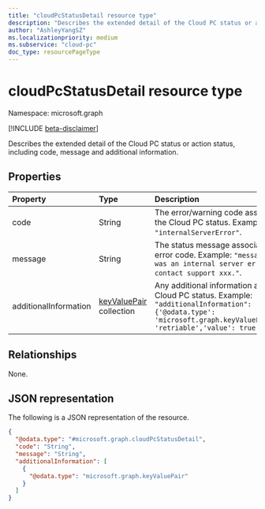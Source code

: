 ```yaml
---
title: "cloudPcStatusDetail resource type"
description: "Describes the extended detail of the Cloud PC status or action status, including code, message and additional information."
author: "AshleyYangSZ"
ms.localizationpriority: medium
ms.subservice: "cloud-pc"
doc_type: resourcePageType
---
```


# cloudPcStatusDetail resource type

Namespace: microsoft.graph

[!INCLUDE [beta-disclaimer](../../includes/beta-disclaimer.md)]

Describes the extended detail of the Cloud PC status or action status, including code, message and additional information.

## Properties

|Property|Type|Description|
|:---|:---|:---|
|code|String|The error/warning code associated with the Cloud PC status. Example: `"code": "internalServerError"`.|
|message|String|The status message associated with error code. Example: `"message": "There was an internal server error. Please contact support xxx."`. |
|additionalInformation|[keyValuePair](../resources/keyvaluepair.md) collection|Any additional information about the Cloud PC status. Example: `"additionalInformation": ["{'@odata.type': 'microsoft.graph.keyValuePair','name': 'retriable','value': true }] "`|

## Relationships

None.

## JSON representation

The following is a JSON representation of the resource.
<!-- {
  "blockType": "resource",
  "@odata.type": "microsoft.graph.cloudPcStatusDetail",
  "openType": false
}
-->

``` json
{
  "@odata.type": "#microsoft.graph.cloudPcStatusDetail",
  "code": "String",
  "message": "String",
  "additionalInformation": [
    {
      "@odata.type": "microsoft.graph.keyValuePair"
    }
  ]
}
```
